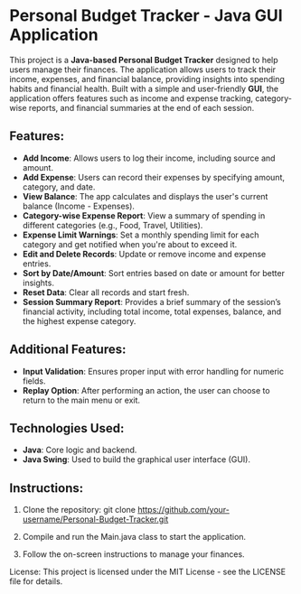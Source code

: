 # Personal Budget Tracker - Java GUI Application

This project is a **Java-based Personal Budget Tracker** designed to help users manage their finances. The application allows users to track their income, expenses, and financial balance, providing insights into spending habits and financial health. Built with a simple and user-friendly **GUI**, the application offers features such as income and expense tracking, category-wise reports, and financial summaries at the end of each session.

## Features:

- **Add Income**: Allows users to log their income, including source and amount.
- **Add Expense**: Users can record their expenses by specifying amount, category, and date.
- **View Balance**: The app calculates and displays the user's current balance (Income - Expenses).
- **Category-wise Expense Report**: View a summary of spending in different categories (e.g., Food, Travel, Utilities).
- **Expense Limit Warnings**: Set a monthly spending limit for each category and get notified when you're about to exceed it.
- **Edit and Delete Records**: Update or remove income and expense entries.
- **Sort by Date/Amount**: Sort entries based on date or amount for better insights.
- **Reset Data**: Clear all records and start fresh.
- **Session Summary Report**: Provides a brief summary of the session’s financial activity, including total income, total expenses, balance, and the highest expense category.

## Additional Features:

- **Input Validation**: Ensures proper input with error handling for numeric fields.
- **Replay Option**: After performing an action, the user can choose to return to the main menu or exit.

## Technologies Used:

- **Java**: Core logic and backend.
- **Java Swing**: Used to build the graphical user interface (GUI).

## Instructions:

1. Clone the repository:
   git clone https://github.com/your-username/Personal-Budget-Tracker.git
   
2. Compile and run the Main.java class to start the application.
   
3. Follow the on-screen instructions to manage your finances.

License:
This project is licensed under the MIT License - see the LICENSE file for details.

